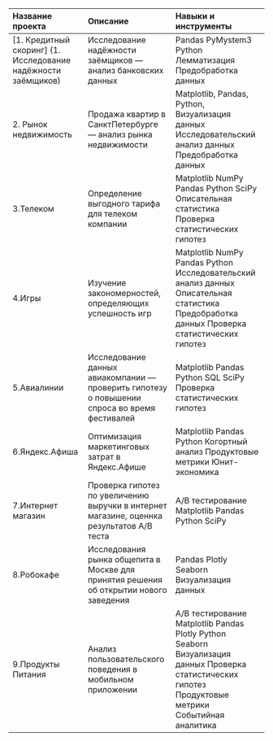 
| Название проекта | Описание | Навыки и инструменты |
| :---------------------- | :---------------------- | :---------------------- |
| [1. Кредитный скоринг] (1. Исследование надёжности заёмщиков) |  Исследование надёжности заёмщиков — анализ банковских данных   | Pandas PyMystem3 Python Лемматизация Предобработка данных  |
| 2. Рынок недвижимость |  Продажа квартир в СанктПетербурге — анализ рынка недвижимости | Matplotlib, Pandas, Python, Визуализация данных Исследовательский анализ данных Предобработка данных |
| 3.Телеком |  Определение выгодного тарифа для телеком компании | Matplotlib NumPy Pandas Python SciPy Описательная статистика Проверка статистических гипотез  |
| 4.Игры |  Изучение закономерностей, определяющих успешность игр | Matplotlib NumPy Pandas Python Исследовательский анализ данных Описательная статистика Предобработка данных Проверка статистических гипотез   |
| 5.Авиалинии | Исследование данных авиакомпании — проверить гипотезу о повышении спроса во время фестивалей | Matplotlib Pandas Python SQL SciPy Проверка статистических гипотез |
| 6.Яндекс.Афиша | Оптимизация маркетинговых затрат в Яндекс.Афише | Matplotlib Pandas Python Когортный анализ Продуктовые метрики Юнит-экономика  |
| 7.Интернет магазин |  Проверка гипотез по увеличению выручки в интернет магазине, оценнка результатов A/B теста  | A/B тестирование Matplotlib Pandas Python SciPy  |
| 8.Робокафе |  Исследования рынка общепита в Москве для принятия решения об открытии нового заведения | Pandas Plotly Seaborn Визуализация данных |
| 9.Продукты Питания |  Анализ пользовательского поведения в мобильном приложении  | A/B тестирование Matplotlib Pandas Plotly Python Seaborn Визуализация данных Проверка статистических гипотез Продуктовые метрики Событийная аналитика  |
